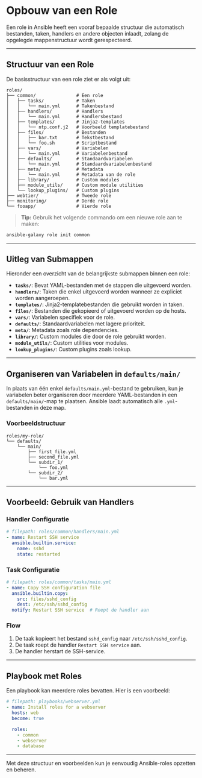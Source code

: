# Opbouw van een Role

Een role in Ansible heeft een vooraf bepaalde structuur die automatisch bestanden, taken, handlers en andere objecten inlaadt, zolang de opgelegde mappenstructuur wordt gerespecteerd.

---

## Structuur van een Role

De basisstructuur van een role ziet er als volgt uit:

```plaintext
roles/
├── common/               # Een role
│   ├── tasks/            # Taken
│   │   └── main.yml      # Takenbestand
│   ├── handlers/         # Handlers
│   │   └── main.yml      # Handlersbestand
│   ├── templates/        # Jinja2-templates
│   │   └── ntp.conf.j2   # Voorbeeld templatebestand
│   ├── files/            # Bestanden
│   │   ├── bar.txt       # Tekstbestand
│   │   └── foo.sh        # Scriptbestand
│   ├── vars/             # Variabelen
│   │   └── main.yml      # Variabelenbestand
│   ├── defaults/         # Standaardvariabelen
│   │   └── main.yml      # Standaardvariabelenbestand
│   ├── meta/             # Metadata
│   │   └── main.yml      # Metadata van de role
│   ├── library/          # Custom modules
│   ├── module_utils/     # Custom module utilities
│   └── lookup_plugins/   # Custom plugins
├── webtier/              # Tweede role
├── monitoring/           # Derde role
└── fooapp/               # Vierde role
```

> **Tip:** Gebruik het volgende commando om een nieuwe role aan te maken:
```bash
ansible-galaxy role init common
```

---

## Uitleg van Submappen

Hieronder een overzicht van de belangrijkste submappen binnen een role:

- **`tasks/`**: Bevat YAML-bestanden met de stappen die uitgevoerd worden.
- **`handlers/`**: Taken die enkel uitgevoerd worden wanneer ze expliciet worden aangeroepen.
- **`templates/`**: Jinja2-templatebestanden die gebruikt worden in taken.
- **`files/`**: Bestanden die gekopieerd of uitgevoerd worden op de hosts.
- **`vars/`**: Variabelen specifiek voor de role.
- **`defaults/`**: Standaardvariabelen met lagere prioriteit.
- **`meta/`**: Metadata zoals role dependencies.
- **`library/`**: Custom modules die door de role gebruikt worden.
- **`module_utils/`**: Custom utilities voor modules.
- **`lookup_plugins/`**: Custom plugins zoals lookup.

---

## Organiseren van Variabelen in `defaults/main/`

In plaats van één enkel `defaults/main.yml`-bestand te gebruiken, kun je variabelen beter organiseren door meerdere YAML-bestanden in een `defaults/main/`-map te plaatsen. Ansible laadt automatisch alle `.yml`-bestanden in deze map.

### Voorbeeldstructuur

```plaintext
roles/my-role/
└── defaults/
    └── main/
        ├── first_file.yml
        ├── second_file.yml
        └── subdir_1/
            └── foo.yml
        └── subdir_2/
            └── bar.yml
```

---

## Voorbeeld: Gebruik van Handlers

### Handler Configuratie

```yaml
# filepath: roles/common/handlers/main.yml
- name: Restart SSH service
  ansible.builtin.service:
    name: sshd
    state: restarted
```

### Task Configuratie

```yaml
# filepath: roles/common/tasks/main.yml
- name: Copy SSH configuration file
  ansible.builtin.copy:
    src: files/sshd_config
    dest: /etc/ssh/sshd_config
  notify: Restart SSH service  # Roept de handler aan
```

### Flow

1. De taak kopieert het bestand `sshd_config` naar `/etc/ssh/sshd_config`.
2. De taak roept de handler `Restart SSH service` aan.
3. De handler herstart de SSH-service.

---

## Playbook met Roles

Een playbook kan meerdere roles bevatten. Hier is een voorbeeld:

```yaml
# filepath: playbooks/webserver.yml
- name: Install roles for a webserver
  hosts: web
  become: true

  roles:
    - common
    - webserver
    - database
```

---

Met deze structuur en voorbeelden kun je eenvoudig Ansible-roles opzetten en beheren.